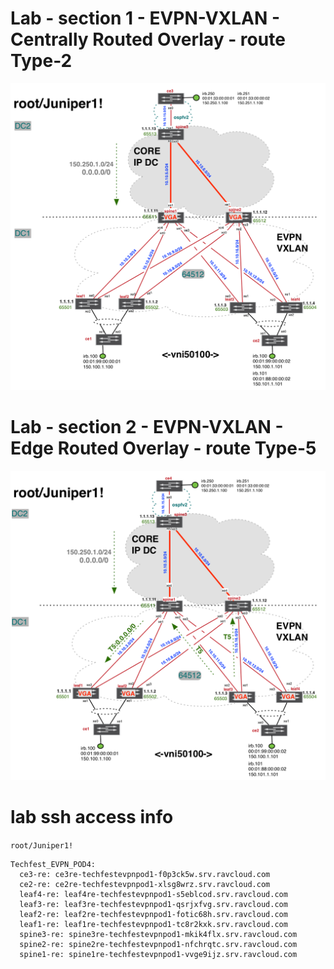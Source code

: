 # Lab - section 1 - EVPN-VXLAN - Centrally Routed Overlay - route Type-2
![Lab topology-1](../topologies/evpn-vxlan-techfest_topo1.png)

# Lab - section 2 - EVPN-VXLAN - Edge Routed Overlay - route Type-5
![Lab topology-2](../topologies/evpn-vxlan-techfest_topo2.png)

# lab ssh access info
`root/Juniper1!`
```
Techfest_EVPN_POD4:
  ce3-re: ce3re-techfestevpnpod1-f0p3ck5w.srv.ravcloud.com
  ce2-re: ce2re-techfestevpnpod1-xlsg8wrz.srv.ravcloud.com
  leaf4-re: leaf4re-techfestevpnpod1-s5eblcod.srv.ravcloud.com
  leaf3-re: leaf3re-techfestevpnpod1-qsrjxfvg.srv.ravcloud.com
  leaf2-re: leaf2re-techfestevpnpod1-fotic68h.srv.ravcloud.com
  leaf1-re: leaf1re-techfestevpnpod1-tc8r2kxk.srv.ravcloud.com
  spine3-re: spine3re-techfestevpnpod1-mkik4flx.srv.ravcloud.com
  spine2-re: spine2re-techfestevpnpod1-nfchrqtc.srv.ravcloud.com
  spine1-re: spine1re-techfestevpnpod1-vvge9ijz.srv.ravcloud.com
```